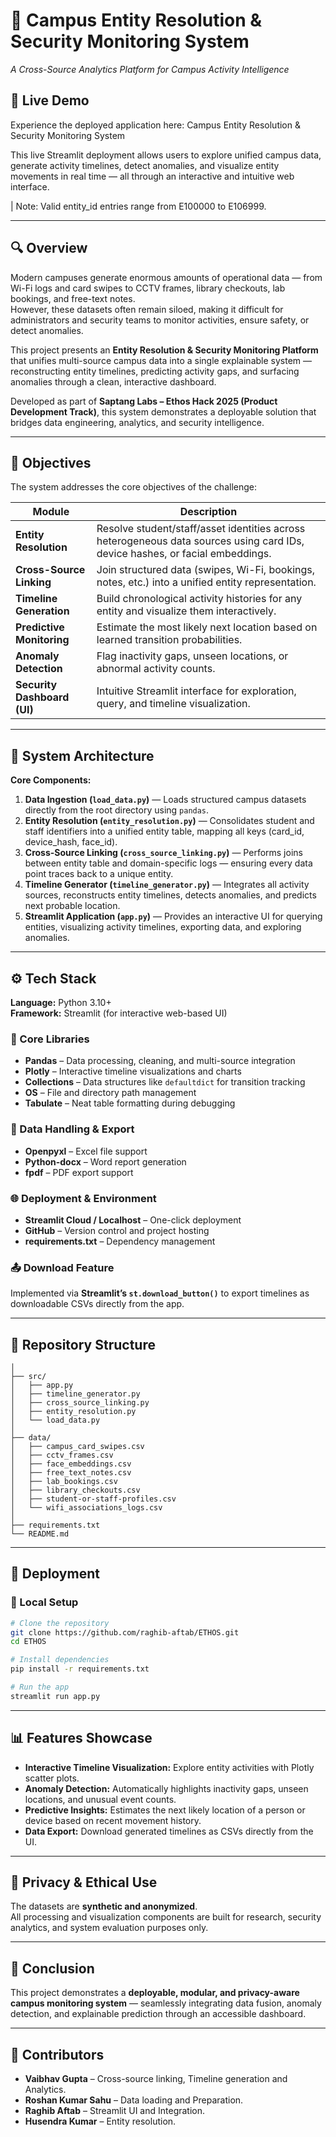 # 🏫 Campus Entity Resolution & Security Monitoring System  
*A Cross-Source Analytics Platform for Campus Activity Intelligence*  

## 🚀 Live Demo

Experience the deployed application here:
Campus Entity Resolution & Security Monitoring System

This live Streamlit deployment allows users to explore unified campus data, generate activity timelines, detect anomalies, and visualize entity movements in real time — all through an interactive and intuitive web interface.

| Note: Valid entity_id entries range from E100000 to E106999.

---

## 🔍 Overview  
Modern campuses generate enormous amounts of operational data — from Wi-Fi logs and card swipes to CCTV frames, library checkouts, lab bookings, and free-text notes.  
However, these datasets often remain siloed, making it difficult for administrators and security teams to monitor activities, ensure safety, or detect anomalies.  

This project presents an **Entity Resolution & Security Monitoring Platform** that unifies multi-source campus data into a single explainable system — reconstructing entity timelines, predicting activity gaps, and surfacing anomalies through a clean, interactive dashboard.  

Developed as part of **Saptang Labs – Ethos Hack 2025 (Product Development Track)**, this system demonstrates a deployable solution that bridges data engineering, analytics, and security intelligence.  

---

## 🎯 Objectives  
The system addresses the core objectives of the challenge:  

| Module | Description |
|---------|--------------|
| **Entity Resolution** | Resolve student/staff/asset identities across heterogeneous data sources using card IDs, device hashes, or facial embeddings. |
| **Cross-Source Linking** | Join structured data (swipes, Wi-Fi, bookings, notes, etc.) into a unified entity representation. |
| **Timeline Generation** | Build chronological activity histories for any entity and visualize them interactively. |
| **Predictive Monitoring** | Estimate the most likely next location based on learned transition probabilities. |
| **Anomaly Detection** | Flag inactivity gaps, unseen locations, or abnormal activity counts. |
| **Security Dashboard (UI)** | Intuitive Streamlit interface for exploration, query, and timeline visualization. |

---

## 🧠 System Architecture  
**Core Components:**  

1. **Data Ingestion (`load_data.py`)** — Loads structured campus datasets directly from the root directory using `pandas`.  
2. **Entity Resolution (`entity_resolution.py`)** — Consolidates student and staff identifiers into a unified entity table, mapping all keys (card_id, device_hash, face_id).  
3. **Cross-Source Linking (`cross_source_linking.py`)** — Performs joins between entity table and domain-specific logs — ensuring every data point traces back to a unique entity.  
4. **Timeline Generator (`timeline_generator.py`)** — Integrates all activity sources, reconstructs entity timelines, detects anomalies, and predicts next probable location.  
5. **Streamlit Application (`app.py`)** — Provides an interactive UI for querying entities, visualizing activity timelines, exporting data, and exploring anomalies.  

---

## ⚙️ Tech Stack  

**Language:** Python 3.10+  
**Framework:** Streamlit (for interactive web-based UI)  

### 🧩 Core Libraries  
- **Pandas** – Data processing, cleaning, and multi-source integration  
- **Plotly** – Interactive timeline visualizations and charts  
- **Collections** – Data structures like `defaultdict` for transition tracking  
- **OS** – File and directory path management  
- **Tabulate** – Neat table formatting during debugging  

### 💾 Data Handling & Export  
- **Openpyxl** – Excel file support  
- **Python-docx** – Word report generation  
- **fpdf** – PDF export support  

### 🌐 Deployment & Environment  
- **Streamlit Cloud / Localhost** – One-click deployment  
- **GitHub** – Version control and project hosting  
- **requirements.txt** – Dependency management  

### 📤 Download Feature  
Implemented via **Streamlit’s `st.download_button()`** to export timelines as downloadable CSVs directly from the app.  

---

## 📂 Repository Structure  

```
│
├── src/
│   ├── app.py
│   ├── timeline_generator.py
│   ├── cross_source_linking.py
│   ├── entity_resolution.py
│   └── load_data.py
│
├── data/
│   ├── campus_card_swipes.csv
│   ├── cctv_frames.csv
│   ├── face_embeddings.csv
│   ├── free_text_notes.csv
│   ├── lab_bookings.csv
│   ├── library_checkouts.csv
│   ├── student-or-staff-profiles.csv
│   └── wifi_associations_logs.csv
│
├── requirements.txt
└── README.md
```

---

## 🚀 Deployment  
### 🔧 Local Setup  
```bash
# Clone the repository
git clone https://github.com/raghib-aftab/ETHOS.git
cd ETHOS

# Install dependencies
pip install -r requirements.txt

# Run the app
streamlit run app.py
```  

---

## 📊 Features Showcase  
- **Interactive Timeline Visualization:** Explore entity activities with Plotly scatter plots.  
- **Anomaly Detection:** Automatically highlights inactivity gaps, unseen locations, and unusual event counts.  
- **Predictive Insights:** Estimates the next likely location of a person or device based on recent movement history.  
- **Data Export:** Download generated timelines as CSVs directly from the UI.  

---

## 🔐 Privacy & Ethical Use  
The datasets are **synthetic and anonymized**.  
All processing and visualization components are built for research, security analytics, and system evaluation purposes only.  

---

## 🏁 Conclusion  
This project demonstrates a **deployable, modular, and privacy-aware campus monitoring system** — seamlessly integrating data fusion, anomaly detection, and explainable prediction through an accessible dashboard.  

---

## 👥 Contributors  
- **Vaibhav Gupta** – Cross-source linking, Timeline generation and Analytics.  
- **Roshan Kumar Sahu** – Data loading and Preparation.  
- **Raghib Aftab** – Streamlit UI and Integration.  
- **Husendra Kumar** – Entity resolution.  
